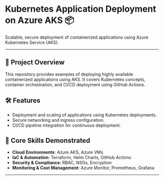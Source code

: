 # Kubernetes Application Deployment on Azure AKS 📦

Scalable, secure deployment of containerized applications using Azure Kubernetes Service (AKS).

---

## 📖 Project Overview

This repository provides examples of deploying highly available containerized applications using AKS. It covers Kubernetes concepts, container orchestration, and CI/CD deployment using GitHub Actions.

## 🛠️ Features

- Deployment and scaling of applications using Kubernetes deployments.
- Secure networking and ingress configuration.
- CI/CD pipeline integration for continuous deployment.

## 🌟 Core Skills Demonstrated

- **Cloud Environments**: Azure AKS, Azure VMs
- **IaC & Automation**: Terraform, Helm Charts, GitHub Actions
- **Security & Compliance**: RBAC, NSGs, Encryption
- **Monitoring & Cost Management**: Azure Monitor, Prometheus, Grafana

---


